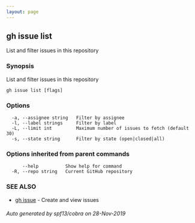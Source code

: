 ```yaml
---
layout: page
---
```


## gh issue list

List and filter issues in this repository

### Synopsis

List and filter issues in this repository

```
gh issue list [flags]
```

### Options

```
  -a, --assignee string   Filter by assignee
  -l, --label strings     Filter by label
  -L, --limit int         Maximum number of issues to fetch (default 30)
  -s, --state string      Filter by state (open|closed|all)
```

### Options inherited from parent commands

```
      --help          Show help for command
  -R, --repo string   Current GitHub repository
```

### SEE ALSO

* [gh issue](/gh_issue)	 - Create and view issues

###### Auto generated by spf13/cobra on 28-Nov-2019
